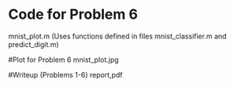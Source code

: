 # Code for Problem 6
mnist_plot.m
(Uses functions defined in files mnist_classifier.m and predict_digit.m)

#Plot for Problem 6
mnist_plot.jpg

#Writeup (Problems 1-6)
report,pdf
